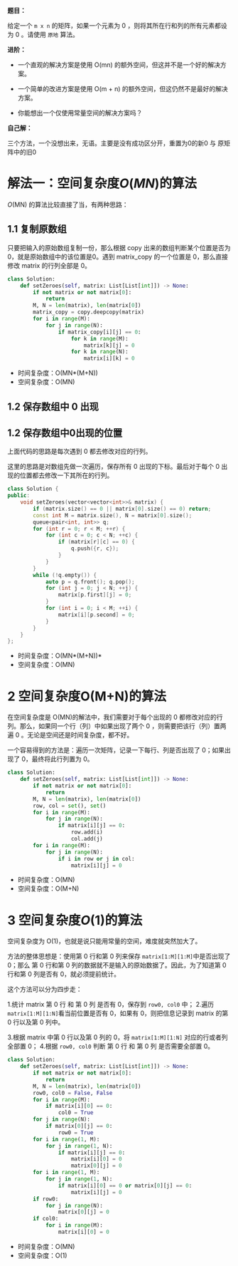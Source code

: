 **题目：**

给定一个 `m x n` 的矩阵，如果一个元素为 0 ，则将其所在行和列的所有元素都设为 0 。请使用 `原地` 算法。

**进阶：**

- 一个直观的解决方案是使用  O(mn) 的额外空间，但这并不是一个好的解决方案。

- 一个简单的改进方案是使用 O(m + n) 的额外空间，但这仍然不是最好的解决方案。

- 你能想出一个仅使用常量空间的解决方案吗？



**自己解：**

三个方法，一个没想出来，无语。主要是没有成功区分开，重置为0的新0  与  原矩阵中的旧0



# 解法一：空间复杂度$O(MN)$的算法

*O*(MN) 的算法比较直接了当，有两种思路：

## 1.1  复制原数组

只要把输入的原始数组复制一份，那么根据 copy 出来的数组判断某个位置是否为 0，就是原始数组中的该位置是0。遇到 matrix_copy 的一个位置是 0，那么直接修改 matrix 的行列全部是 0。

```python
class Solution:
    def setZeroes(self, matrix: List[List[int]]) -> None:
        if not matrix or not matrix[0]:
            return
        M, N = len(matrix), len(matrix[0])
        matrix_copy = copy.deepcopy(matrix)
        for i in range(M):
            for j in range(N):
                if matrix_copy[i][j] == 0:
                    for k in range(M):
                        matrix[k][j] = 0
                    for k in range(N):
                        matrix[i][k] = 0
```

- 时间复杂度：O(MN*(M+N))
- 空间复杂度：O(MN)

## 1.2 保存数组中 0 出现

## 1.2  保存数组中0出现的位置

上面代码的思路是每次遇到 0 都去修改对应的行列。

这里的思路是对数组先做一次遍历，保存所有 0 出现的下标。最后对于每个 0 出现的位置都去修改一下其所在的行列。

```c++
class Solution {
public:
    void setZeroes(vector<vector<int>>& matrix) {
        if (matrix.size() == 0 || matrix[0].size() == 0) return;
        const int M = matrix.size(), N = matrix[0].size();
        queue<pair<int, int>> q;
        for (int r = 0; r < M; ++r) {
            for (int c = 0; c < N; ++c) {
                if (matrix[r][c] == 0) {
                    q.push({r, c});
                }
            }
        }
        while (!q.empty()) {
            auto p = q.front(); q.pop();
            for (int j = 0; j < N; ++j) {
                matrix[p.first][j] = 0;
            }
            for (int i = 0; i < M; ++i) {
                matrix[i][p.second] = 0;
            }
        }
    }
};

```

- 时间复杂度：O(MN*(M+N))*
- 空间复杂度：O(MN)

# 2 空间复杂度O(M+N)的算法

在空间复杂度是 O(MN)的解法中，我们需要对于每个出现的 0 都修改对应的行列。那么，如果同一个行（列）中如果出现了两个 0 ，则需要把该行（列）置两遍 0 。无论是空间还是时间复杂度，都不好。

一个容易得到的方法是：遍历一次矩阵，记录一下每行、列是否出现了 0；如果出现了 0，最终将此行列置为 0。

```python
class Solution:
    def setZeroes(self, matrix: List[List[int]]) -> None:
        if not matrix or not matrix[0]:
            return
        M, N = len(matrix), len(matrix[0])
        row, col = set(), set()
        for i in range(M):
            for j in range(N):
                if matrix[i][j] == 0:
                    row.add(i)
                    col.add(j)
        for i in range(M):
            for j in range(N):
                if i in row or j in col:
                    matrix[i][j] = 0
```

- 时间复杂度：O(MN)
- 空间复杂度：O(M+N)



# 3  空间复杂度$O(1)$的算法

空间复杂度为 O(1)，也就是说只能用常量的空间，难度就突然加大了。

方法的整体思想是：使用第 0 行和第 0 列来保存 `matrix[1:M][1:M]`中是否出现了 0；那么 第 0 行和第 0 列的数据就不是输入的原始数据了。因此，为了知道第 0 行和第 0 列是否有 0，就必须提前统计。

这个方法可以分为四步走：

1.统计 matrix 第 0 行 和 第 0 列 是否有 0，保存到 `row0, col0` 中；
2.遍历 `matrix[1:M][1:N]`看当前位置是否有 0，如果有 0，则把信息记录到 matrix 的第 0 行以及第 0 列中。

3.根据 matrix 中第 0 行以及第 0 列的 0，将 `matrix[1:M][1:N]` 对应的行或者列全部置 0；
4.根据 `row0, col0` 判断 第 0 行 和 第 0 列 是否需要全部置 0。

```python
class Solution:
    def setZeroes(self, matrix: List[List[int]]) -> None:
        if not matrix or not matrix[0]:
            return
        M, N = len(matrix), len(matrix[0])
        row0, col0 = False, False
        for i in range(M):
            if matrix[i][0] == 0:
                col0 = True
        for j in range(N):
            if matrix[0][j] == 0:
                row0 = True
        for i in range(1, M):
            for j in range(1, N):
                if matrix[i][j] == 0:
                    matrix[i][0] = 0
                    matrix[0][j] = 0
        for i in range(1, M):
            for j in range(1, N):
                if matrix[i][0] == 0 or matrix[0][j] == 0:
                    matrix[i][j] = 0
        if row0:
            for j in range(N):
                matrix[0][j] = 0
        if col0:
            for i in range(M):
                matrix[i][0] = 0

```

- 时间复杂度：O(MN)
- 空间复杂度：O(1)